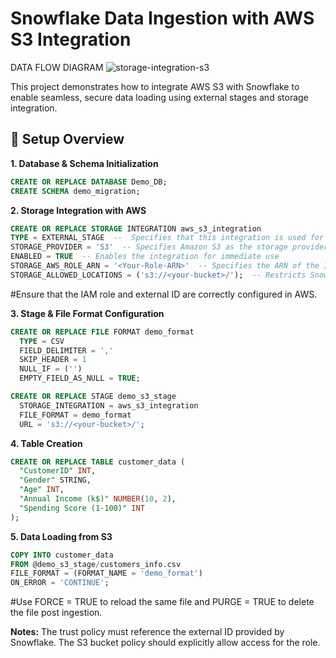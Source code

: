 # Snowflake Data Ingestion with AWS S3 Integration
DATA FLOW DIAGRAM
![storage-integration-s3](https://github.com/user-attachments/assets/4112772e-ed26-4c5b-a7cc-a7b7b9022141)


This project demonstrates how to integrate AWS S3 with Snowflake to enable seamless, secure data loading using external stages and storage integration.

## 🔧 Setup Overview

**1. Database & Schema Initialization**
```sql
CREATE OR REPLACE DATABASE Demo_DB;
CREATE SCHEMA demo_migration; 
```
**2. Storage Integration with AWS**
```sql
CREATE OR REPLACE STORAGE INTEGRATION aws_s3_integration
TYPE = EXTERNAL_STAGE  --  Specifies that this integration is used for external cloud storage (here AWS S3).
STORAGE_PROVIDER = 'S3'  -- Specifies Amazon S3 as the storage provider.
ENABLED = TRUE  -- Enables the integration for immediate use
STORAGE_AWS_ROLE_ARN = '<Your-Role-ARN>'  -- Specifies the ARN of the IAM role created in AWS. This role allows Snowflake to access the S3 bucket securely.
STORAGE_ALLOWED_LOCATIONS = ('s3://<your-bucket>/');  -- Restricts Snowflake's access to specific S3 buckets or prefixes, ensuring secure and controlled access.
```
#Ensure that the IAM role and external ID are correctly configured in AWS.

**3. Stage & File Format Configuration**
```sql
CREATE OR REPLACE FILE FORMAT demo_format
  TYPE = CSV
  FIELD_DELIMITER = ','
  SKIP_HEADER = 1
  NULL_IF = ('')
  EMPTY_FIELD_AS_NULL = TRUE;

CREATE OR REPLACE STAGE demo_s3_stage
  STORAGE_INTEGRATION = aws_s3_integration
  FILE_FORMAT = demo_format
  URL = 's3://<your-bucket>/';
```
**4. Table Creation**
```sql
CREATE OR REPLACE TABLE customer_data (
  "CustomerID" INT,
  "Gender" STRING,
  "Age" INT,
  "Annual Income (k$)" NUMBER(10, 2),
  "Spending Score (1-100)" INT
);
```
**5. Data Loading from S3**
```sql
COPY INTO customer_data
FROM @demo_s3_stage/customers_info.csv
FILE_FORMAT = (FORMAT_NAME = 'demo_format')
ON_ERROR = 'CONTINUE';
```
#Use FORCE = TRUE to reload the same file and PURGE = TRUE to delete the file post ingestion.

**Notes:**
The trust policy must reference the external ID provided by Snowflake.
The S3 bucket policy should explicitly allow access for the role.

